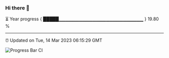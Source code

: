 ### Hi there 👋

⏳ Year progress { █████▁▁▁▁▁▁▁▁▁▁▁▁▁▁▁▁▁▁▁▁▁▁▁▁▁ } 19.80 %

---

⏰ Updated on Tue, 14 Mar 2023 06:15:29 GMT

![Progress Bar CI](https://github.com/liununu/liununu/workflows/Progress%20Bar%20CI/badge.svg)
